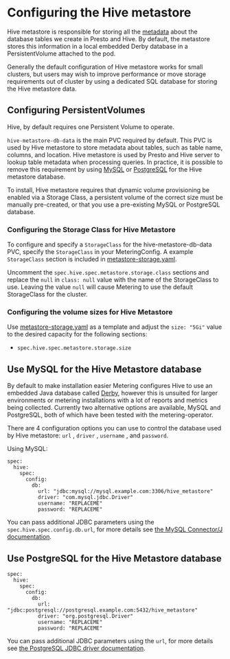 # Configuring the Hive metastore

Hive metastore is responsible for storing all the [metadata](https://cwiki.apache.org/confluence/display/Hive/Design#Design-MetadataObjects) about the database tables we create in Presto and Hive.
By default, the metastore stores this information in a local embedded Derby database in a PersistentVolume attached to the pod.

Generally the default configuration of Hive metastore works for small clusters, but users may wish to improve performance or move storage requirements out of cluster by using a dedicated SQL database for storing the Hive metastore data.

## Configuring PersistentVolumes

Hive, by default requires one Persistent Volume to operate.

`hive-metastore-db-data` is the main PVC required by default.
This PVC is used by Hive metastore to store metadata about tables, such as table name, columns, and location.
Hive metastore is used by Presto and Hive server to lookup table metadata when processing queries.
In practice, it is possible to remove this requirement by using [MySQL](#use-mysql-for-the-hive-metastore-database) or [PostgreSQL](#use-postgresql-for-the-hive-metastore-database) for the Hive metastore database.

To install, Hive metastore requires that dynamic volume provisioning be enabled via a Storage Class, a persistent volume of the correct size must be manually pre-created, or that you use a pre-existing MySQL or PostgreSQL database.

### Configuring the Storage Class for Hive Metastore

To configure and specify a `StorageClass` for the hive-metastore-db-data PVC, specify the `StorageClass` in your MeteringConfig.
A example `StorageClass` section is included in [metastore-storage.yaml][metastore-storage-config].

Uncomment the `spec.hive.spec.metastore.storage.class` sections and replace the `null` in `class: null` value with the name of the StorageClass to use.
Leaving the value `null` will cause Metering to use the default StorageClass for the cluster.

### Configuring the volume sizes for Hive Metastore

Use [metastore-storage.yaml][metastore-storage-config] as a template and adjust the `size: "5Gi"` value to the desired capacity for the following sections:

- `spec.hive.spec.metastore.storage.size`

## Use MySQL for the Hive Metastore database

By default to make installation easier Metering configures Hive to use an embedded Java database called [Derby](https://db.apache.org/derby/#What+is+Apache+Derby%3F), however this is unsuited for larger environments or metering installations with a lot of reports and metrics being collected.
Currently two alternative options are available, MySQL and PostgreSQL, both of which have been tested with the metering-operator.

There are 4 configuration options you can use to control the database used by Hive metastore: `url` , `driver` , `username` , and `password`.

Using MySQL:

```
spec:
  hive:
    spec:
      config:
        db:
          url: "jdbc:mysql://mysql.example.com:3306/hive_metastore"
          driver: "com.mysql.jdbc.Driver"
          username: "REPLACEME"
          password: "REPLACEME"
```

You can pass additional JDBC parameters using the `spec.hive.spec.config.db.url`, for more details see [the MySQL Connector/J documentation](https://dev.mysql.com/doc/connector-j/5.1/en/connector-j-reference-configuration-properties.html).

## Use PostgreSQL for the Hive Metastore database

```
spec:
  hive:
    spec:
      config:
        db:
          url: "jdbc:postgresql://postgresql.example.com:5432/hive_metastore"
          driver: "org.postgresql.Driver"
          username: "REPLACEME"
          password: "REPLACEME"
```

You can pass additional JDBC parameters using the `url`, for more details see [the PostgreSQL JDBC driver documentation](https://jdbc.postgresql.org/documentation/head/connect.html#connection-parameters).

[metastore-storage-config]: ../manifests/metering-config/metastore-storage.yaml
